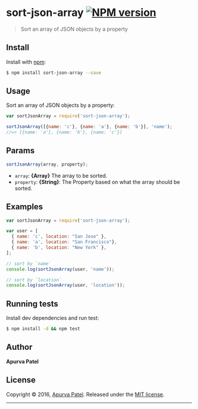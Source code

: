 # sort-json-array [![NPM version](https://img.shields.io/npm/v/sort-json-array.svg?style=flat)](https://www.npmjs.com/package/sort-json-array)

>  Sort an array of JSON objects by a property

## Install

Install with [npm](https://www.npmjs.com/):

```sh
$ npm install sort-json-array --save
```

## Usage

Sort an array of JSON objects by a property:

```js
var sortJsonArray = require('sort-json-array');

sortJsonArray([{name: 'c'}, {name: 'a'}, {name: 'b'}], 'name');
//=> [{name: 'a'}, {name: 'b'}, {name: 'c'}]
```

## Params

```js
sortJsonArray(array, property);
```

* `array`: **{Array}** The array to be sorted.
* `property`: **{String}**: The Property based on what the array should be sorted.

## Examples

```js
var sortJsonArray = require('sort-json-array');

var user = [
  { name: 'c', location: "San Jose" },
  { name: 'a', location: "San Francisco"},
  { name: 'b', location: "New York" },
];

// sort by `name`
console.log(sortJsonArray(user, 'name'));

// sort by `location`
console.log(sortJsonArray(user, 'location'));
```

## Running tests

Install dev dependencies and run test:

```sh
$ npm install -d && npm test
```

## Author

**Apurva Patel**

## License

Copyright © 2016, [Apurva Patel](https://github.com/apurvapatel141092).
Released under the [MIT license](https://github.com/apurvapatel141092/sort-json-array/blob/master/LICENSE).

***
